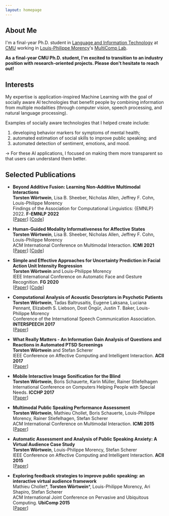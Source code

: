 ```yaml
---
layout: homepage
---
```


## About Me

I'm a final-year Ph.D. student in [Language and Information Technology](https://www.lti.cs.cmu.edu/) at [CMU](https://www.cmu.edu/) working in [Louis-Philippe Morency](https://www.cs.cmu.edu/~morency/)'s [MultiComp Lab](http://multicomp.cs.cmu.edu/).

**As a final-year CMU Ph.D. student, I'm excited to transition to an industry position with research-oriented projects. Please don't hesitate to reach out!**

## Interests

My expertise is application-inspired Machine Learning with the goal of socially aware AI technologies that benefit people by combining information from multiple modalities (through computer vision, speech processing, and natural language processing).

Examples of socially aware technologies that I helped create include:
1. developing behavior markers for symptoms of mental health;
2. automated estimation of social skills to improve public speaking; and
3. automated detection of sentiment, emotions, and mood.

-> For these AI applications, I focused on making them more transparent so that users can understand them better.


## Selected Publications

- **Beyond Additive Fusion: Learning Non-Additive Multimodal Interactions**
  <br>
  **Torsten Wörtwein**, Lisa B. Sheeber, Nicholas Allen, Jeffrey F. Cohn, Louis-Philippe Morency
  <br>
  Findings of the Association for Computational Linguistics: {EMNLP} 2022. **F-EMNLP 2022**
  <br>
  [[Paper](https://github.com/twoertwein/MultimodalResidualOptimization/raw/main/paper.pdf)] [[Code](https://github.com/twoertwein/MultimodalResidualOptimization/)]

- **Human-Guided Modality Informativeness for Affective States**
  <br>
  **Torsten Wörtwein**, Lisa B. Sheeber, Nicholas Allen, Jeffrey F. Cohn, Louis-Philippe Morency
  <br>
  ACM International Conference on Multimodal Interaction. **ICMI 2021**
  <br>
  [[Paper](https://dl.acm.org/doi/10.1145/3462244.3481004)] [[Code](https://github.com/twoertwein/HumanGuidedAttention/)]

- **Simple and Effective Approaches for Uncertainty Prediction in Facial Action Unit Intensity Regression**
  <br>
  **Torsten Wörtwein** and Louis-Philippe Morency
  <br>
  IEEE International Conference on Automatic Face and Gesture Recognition. **FG 2020**
  <br>
  [[Paper](https://ieeexplore.ieee.org/abstract/document/9320286)] [[Code](https://github.com/twoertwein/UncertaintyRegression)]

- **Computational Analysis of Acoustic Descriptors in Psychotic Patients**
  <br>
  **Torsten Wörtwein**, Tadas Baltrusaitis, Eugene Laksana, Luciana Pennant, Elizabeth S. Liebson, Dost Öngür, Justin T. Baker, Louis-Philippe Morency
  <br>
  Conference of the International Speech Communication Association. **INTERSPEECH 2017**
  <br>
  [[Paper](https://www.isca-speech.org/archive_v0/Interspeech_2017/abstracts/0466.html)]

- **What Really Matters - An Information Gain Analysis of Questions and Reactions in Automated PTSD Screenings**
  <br>
  **Torsten Wörtwein** and Stefan Scherer
  <br>
  IEEE Conference on Affective Computing and Intelligent Interaction. **ACII 2017**
  <br>
  [[Paper](https://ieeexplore.ieee.org/document/8273573)]

- **Mobile Interactive Image Sonification for the Blind**
  <br>
  **Torsten Wörtwein**, Boris Schauerte, Karin Müller, Rainer Stiefelhagen
  <br>
  International Conference on Computers Helping People with Special Needs. **ICCHP 2017**
  <br>
  [[Paper](https://www.springerprofessional.de/en/mobile-interactive-image-sonification-for-the-blind/10341192)]

- **Multimodal Public Speaking Performance Assessment**
  <br>
  **Torsten Wörtwein**, Mathieu Chollet, Boris Schauerte, Louis-Philippe Morency, Rainer Stiefelhagen, Stefan Scherer
  <br>
  ACM International Conference on Multimodal Interaction. **ICMI 2015**
  <br>
  [[Paper](https://dl.acm.org/doi/abs/10.1145/2818346.2820762)]

- **Automatic Assessment and Analysis of Public Speaking Anxiety: A Virtual Audience Case Study**
  <br>
  **Torsten Wörtwein**, Louis-Philippe Morency, Stefan Scherer
  <br>
  IEEE Conference on Affective Computing and Intelligent Interaction. **ACII 2015**
  <br>
  [[Paper](https://ieeexplore.ieee.org/abstract/document/7344570/)]

- **Exploring feedback strategies to improve public speaking: an interactive virtual audience framework**
  <br>
  Mathieu Chollet\*, **Torsten Wörtwein**\*, Louis-Philippe Morency, Ari Shapiro, Stefan Scherer
  <br>
  ACM International Joint Conference on Pervasive and Ubiquitous Computing. **UbiComp 2015**
  <br>
  [[Paper](https://dl.acm.org/doi/abs/10.1145/2750858.2806060)]

